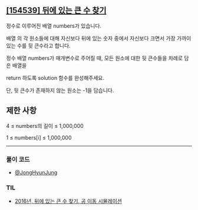 ## [[154539] 뒤에 있는 큰 수 찾기](https://school.programmers.co.kr/learn/courses/30/lessons/154539)

정수로 이루어진 배열 numbers가 있습니다. 

배열 의 각 원소들에 대해 자신보다 뒤에 있는 숫자 중에서 자신보다 크면서 가장 가까이 있는 수를 뒷 큰수라고 합니다.

정수 배열 numbers가 매개변수로 주어질 때, 모든 원소에 대한 뒷 큰수들을 차례로 담은 배열을 

return 하도록 solution 함수를 완성해주세요. 

단, 뒷 큰수가 존재하지 않는 원소는 -1을 담습니다.

## 제한 사항

4 ≤ numbers의 길이 ≤ 1,000,000

1 ≤ numbers[i] ≤ 1,000,000

***

### 풀이 코드

- [@JongHyunJung](https://github.com/viaunixue/algorithm-study/blob/main/programmers/level-2/154539/jjh.py)

### TIL

* [2016년, 뒤에 있는 큰 수 찾기, 공 이동 시뮬레이션](https://almond0115.tistory.com/entry/programmers-2016년-뒤에-있는-큰-수-찾기-공-이동-시뮬레이션)